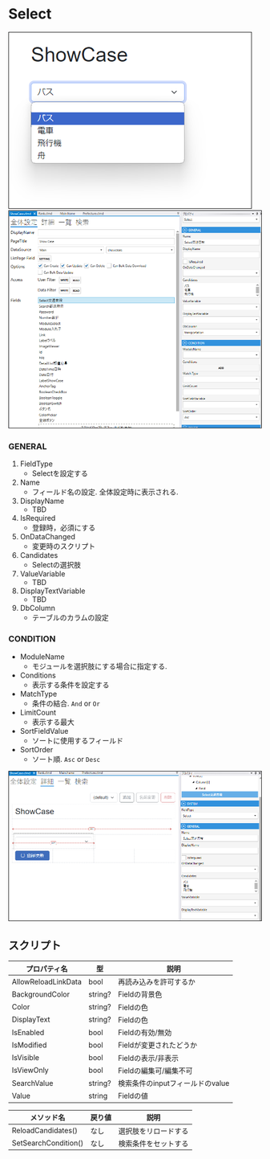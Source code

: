 # Select


<img src="images/Select表示.png" alt="Select表示" title="Select表示" style="border: 1px solid;">

<img src="images/Select設定.png" alt="Select設定" title="Select設定" style="border: 1px solid;" >

### GENERAL
1. FieldType
    - Selectを設定する
2. Name
    - フィールド名の設定. 全体設定時に表示される.
3. DisplayName
    - TBD
4. IsRequired
    - 登録時，必須にする
5. OnDataChanged
   - 変更時のスクリプト
6. Candidates
   - Selectの選択肢
7. ValueVariable
   - TBD
8. DisplayTextVariable
   - TBD
9. DbColumn
    - テーブルのカラムの設定

### CONDITION
- ModuleName
  - モジュールを選択肢にする場合に指定する.
- Conditions
  - 表示する条件を設定する
- MatchType
  - 条件の結合. `And` or `Or`
- LimitCount
  - 表示する最大
- SortFieldValue
  - ソートに使用するフィールド
- SortOrder
  - ソート順. `Asc` or `Desc`

<img src="images/Select詳細.png" alt="Select詳細" title="Select詳細" style="border: 1px solid;">


## スクリプト
| プロパティ名              | 型       | 説明                    |
|---------------------|---------|-----------------------|
| AllowReloadLinkData | bool    | 再読み込みを許可するか           | 
| BackgroundColor     | string? | Fieldの背景色             | 
| Color               | string? | Fieldの色               |
| DisplayText         | string? | Fieldの色               |
| IsEnabled           | bool    | Fieldの有効/無効           |
| IsModified          | bool    | Fieldが変更されたどうか        |
| IsVisible           | bool    | Fieldの表示/非表示          |
| IsViewOnly          | bool    | Fieldの編集可/編集不可        |
| SearchValue         | string? | 検索条件のinputフィールドのvalue |
| Value               | string  | Fieldの値               |

| メソッド名                | 戻り値 | 説明         |
|----------------------|-----|------------|
| ReloadCandidates()   | なし  | 選択肢をリロードする |
| SetSearchCondition() | なし  | 検索条件をセットする |





